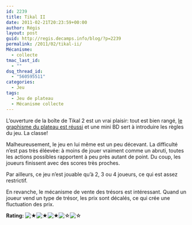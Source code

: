 ```yaml
---
id: 2239
title: Tikal II
date: 2011-02-21T20:23:59+00:00
author: Régis
layout: post
guid: http://regis.decamps.info/blog/?p=2239
permalink: /2011/02/tikal-ii/
Mécanisme:
  - collecte
tmac_last_id:
  - ""
dsq_thread_id:
  - "560595511"
categories:
  - Jeu
tags:
  - Jeu de plateau
  - Mécanisme collecte
---
```

L’ouverture de la boîte de Tikal 2 est un vrai plaisir: tout est bien rangé, [le graphisme du plateau est réussi](http://www.vincentdutrait.com/blogv2/2011/11/05/tikal-2-1-le-plateau/) et une mini BD sert à introduire les règles du jeu. La classe!

Malheureusement, le jeu en lui même est un peu décevant. La difficulté n’est pas très éléevée: à moins de jouer vraiment comme un abruti, toutes les actions possibles rapportent à peu près autant de point. Du coup, les joueurs finissent avec des scores très proches.

Par ailleurs, ce jeu n’est jouable qu’à 2, 3 ou 4 joueurs, ce qui est assez restrictif.

En revanche, le mécanisme de vente des trésors est intéressant. Quand un joueur vend un type de trésor, les prix sont décalés, ce qui crée une fluctuation des prix.
  


**Rating:** ![&#9733;](http://regis.decamps.info/blog/wp-content/plugins/xavins-review-ratings/default/star.png "3/5")![&#9733;](http://regis.decamps.info/blog/wp-content/plugins/xavins-review-ratings/default/star.png "3/5")![&#9733;](http://regis.decamps.info/blog/wp-content/plugins/xavins-review-ratings/default/star.png "3/5")![&#9734;](http://regis.decamps.info/blog/wp-content/plugins/xavins-review-ratings/default/blank_star.png "3/5")![&#9734;](http://regis.decamps.info/blog/wp-content/plugins/xavins-review-ratings/default/blank_star.png "3/5") 
